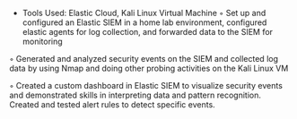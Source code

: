- Tools Used: Elastic Cloud, Kali Linux Virtual Machine
◦ Set up and configured an Elastic SIEM in a home lab environment, configured elastic agents for log collection, and forwarded data to the SIEM for monitoring

◦ Generated and analyzed security events on the SIEM and collected log data by using Nmap and doing other probing activities on the Kali Linux VM 

◦ Created a custom dashboard in Elastic SIEM to visualize security events and demonstrated skills in interpreting data and pattern recognition. Created and tested alert rules to detect specific events. 
